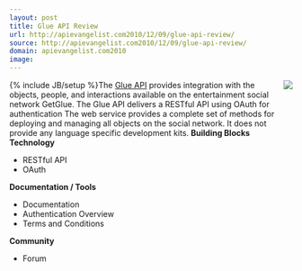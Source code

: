 ```yaml
---
layout: post
title: Glue API Review
url: http://apievangelist.com2010/12/09/glue-api-review/
source: http://apievangelist.com2010/12/09/glue-api-review/
domain: apievangelist.com2010
image: 
---
```

{% include JB/setup %}<img src="http://getglue.com/glue/webroot/img/home/header-logo.png"  align="right" />The <a href="http://getglue.com/api" target="_blank">Glue API</a> provides integration with the objects, people, and interactions available on the entertainment social network GetGlue.
The Glue API delivers a RESTful API using OAuth for authentication The web service provides a complete set of methods for deploying and managing all objects on the social network. It does not provide any language specific development kits.
<strong>Building Blocks</strong>
<strong>Technology</strong>
<ul>
     <li>RESTful API
     </li>
     <li>OAuth
     </li>
</ul><strong>Documentation / Tools</strong>
<ul>
     <li>Documentation
     </li>
     <li>Authentication Overview
     </li>
     <li>Terms and Conditions
     </li>
</ul><strong>Community</strong>
<ul>
     <li>Forum
     </li>
</ul>
